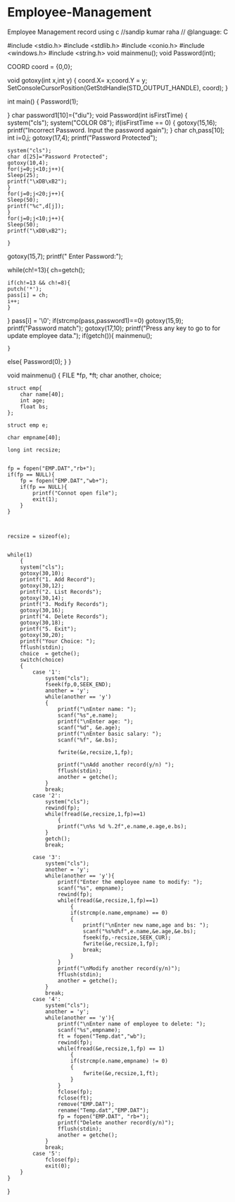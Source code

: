 # Employee-Management
Employee Management record using c
//sandip kumar raha 
// @language: C


#include <stdio.h>
#include <stdlib.h>
#include <conio.h>
#include <windows.h>
#include <string.h>
void mainmenu();
void Password(int);

COORD coord = {0,0};


void gotoxy(int x,int y)
{
    coord.X= x;coord.Y = y;
    SetConsoleCursorPosition(GetStdHandle(STD_OUTPUT_HANDLE), coord);
}



int main()
{
   Password(1);

}
char password1[10]={"diu"};
void Password(int isFirstTime)
{
    system("cls");
   system("COLOR 08");
   if(isFirstTime == 0)
    {
     gotoxy(15,16);
	 printf("Incorrect Password. Input the password again");
   }
   char ch,pass[10];
   int i=0,j;
    gotoxy(17,4);
    printf("Password Protected");

    system("cls");
    char d[25]="Password Protected";
    gotoxy(10,4);
    for(j=0;j<10;j++){
    Sleep(25);
    printf("\xDB\xB2");
    }
    for(j=0;j<20;j++){
    Sleep(50);
    printf("%c",d[j]);
    }
    for(j=0;j<10;j++){
    Sleep(50);
    printf("\xDB\xB2");

    }

  gotoxy(15,7);
    printf("  Enter Password:");

   while(ch!=13){
	ch=getch();

	if(ch!=13 && ch!=8){
	putch('*');
	pass[i] = ch;
	i++;
	}
   }
   pass[i] = '\0';
   if(strcmp(pass,password1)==0)
    gotoxy(15,9);
	printf("Password match");
	gotoxy(17,10);
	printf("Press any key to go to for  update employee  data.");
	if(getch()){
            mainmenu();

    }

   else{
	 Password(0);
   }
}








void mainmenu()
 {
    FILE *fp, *ft;
    char another, choice;


    struct emp{
        char name[40];
        int age;
        float bs;
    };

    struct emp e;

    char empname[40];

    long int recsize;


    fp = fopen("EMP.DAT","rb+");
    if(fp == NULL){
        fp = fopen("EMP.DAT","wb+");
        if(fp == NULL){
            printf("Connot open file");
            exit(1);
        }
    }



    recsize = sizeof(e);


    while(1)
        {
        system("cls");
        gotoxy(30,10);
        printf("1. Add Record");
        gotoxy(30,12);
        printf("2. List Records");
        gotoxy(30,14);
        printf("3. Modify Records");
        gotoxy(30,16);
        printf("4. Delete Records");
        gotoxy(30,18);
        printf("5. Exit");
        gotoxy(30,20);
        printf("Your Choice: ");
        fflush(stdin);
        choice  = getche();
        switch(choice)
        {
            case '1':
                system("cls");
                fseek(fp,0,SEEK_END);
                another = 'y';
                while(another == 'y')
                {
                    printf("\nEnter name: ");
                    scanf("%s",e.name);
                    printf("\nEnter age: ");
                    scanf("%d", &e.age);
                    printf("\nEnter basic salary: ");
                    scanf("%f", &e.bs);

                    fwrite(&e,recsize,1,fp);

                    printf("\nAdd another record(y/n) ");
                    fflush(stdin);
                    another = getche();
                }
                break;
            case '2':
                system("cls");
                rewind(fp);
                while(fread(&e,recsize,1,fp)==1)
                    {
                    printf("\n%s %d %.2f",e.name,e.age,e.bs);
                }
                getch();
                break;

            case '3':
                system("cls");
                another = 'y';
                while(another == 'y'){
                    printf("Enter the employee name to modify: ");
                    scanf("%s", empname);
                    rewind(fp);
                    while(fread(&e,recsize,1,fp)==1)
                        {
                        if(strcmp(e.name,empname) == 0)
                        {
                            printf("\nEnter new name,age and bs: ");
                            scanf("%s%d%f",e.name,&e.age,&e.bs);
                            fseek(fp,-recsize,SEEK_CUR);
                            fwrite(&e,recsize,1,fp);
                            break;
                        }
                    }
                    printf("\nModify another record(y/n)");
                    fflush(stdin);
                    another = getche();
                }
                break;
            case '4':
                system("cls");
                another = 'y';
                while(another == 'y'){
                    printf("\nEnter name of employee to delete: ");
                    scanf("%s",empname);
                    ft = fopen("Temp.dat","wb");
                    rewind(fp);
                    while(fread(&e,recsize,1,fp) == 1)
                        {
                        if(strcmp(e.name,empname) != 0)
                        {
                            fwrite(&e,recsize,1,ft);
                        }
                    }
                    fclose(fp);
                    fclose(ft);
                    remove("EMP.DAT");
                    rename("Temp.dat","EMP.DAT");
                    fp = fopen("EMP.DAT", "rb+");
                    printf("Delete another record(y/n)");
                    fflush(stdin);
                    another = getche();
                }
                break;
            case '5':
                fclose(fp);
                exit(0);
        }
    }

}
